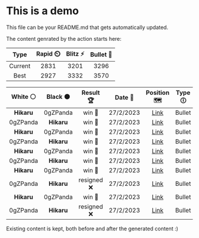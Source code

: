 # This is a demo

This file can be your README.md that gets automatically updated.

The content genrated by the action starts here:

<!--START_SECTION:chessStats-->
<!-- Automatically generated with https://github.com/Balastrong/chess-stats-action -->

| Type | Rapid ⏲️ | Blitz ⚡ | Bullet 🔫 |
|:---:|:---:|:---:|:---:|
| Current | 2831 | 3201 | 3296 |
| Best | 2927 | 3332 | 3570 |

| White ⚪ | Black ⚫ | Result 🏆 | Date 📅 | Position 🗺️ | Type 🕕 |
|:---:|:---:|:---:|:---:|:---:|:---:|
| **Hikaru** | 0gZPanda | win 🥇 | 27/2/2023 | <a href="http://www.ee.unb.ca/cgi-bin/tervo/fen.pl?select=2k1b3/q4p1p/2p1p3/2P5/1nNQ4/1B6/1P3PPP/5RK1 b - -">Link</a> | Bullet |
| 0gZPanda | **Hikaru** | win 🥇 | 27/2/2023 | <a href="http://www.ee.unb.ca/cgi-bin/tervo/fen.pl?select=7Q/kpR5/2p5/8/2KP4/8/Prq5/8 w - -">Link</a> | Bullet |
| **Hikaru** | 0gZPanda | win 🥇 | 27/2/2023 | <a href="http://www.ee.unb.ca/cgi-bin/tervo/fen.pl?select=8/1pkrP3/2p4r/p5K1/8/6Pp/7P/3R1R2 w - -">Link</a> | Bullet |
| 0gZPanda | **Hikaru** | win 🥇 | 27/2/2023 | <a href="http://www.ee.unb.ca/cgi-bin/tervo/fen.pl?select=8/8/3Rp1p1/p3n3/6pk/7P/8/7K w - -">Link</a> | Bullet |
| **Hikaru** | 0gZPanda | win 🥇 | 27/2/2023 | <a href="http://www.ee.unb.ca/cgi-bin/tervo/fen.pl?select=4r1k1/pp1r2p1/1nqN1n1p/4Q3/8/1BP5/PP1R1PPP/3R2K1 b - -">Link</a> | Bullet |
| 0gZPanda | **Hikaru** | win 🥇 | 27/2/2023 | <a href="http://www.ee.unb.ca/cgi-bin/tervo/fen.pl?select=3r2k1/1p3ppp/6b1/p3p3/2P5/P1K1qN1P/QP1nB1P1/3RR3 w - -">Link</a> | Bullet |
| **Hikaru** | 0gZPanda | win 🥇 | 27/2/2023 | <a href="http://www.ee.unb.ca/cgi-bin/tervo/fen.pl?select=2R3rk/8/7P/5B2/5KP1/8/8/8 b - -">Link</a> | Bullet |
| 0gZPanda | **Hikaru** | resigned ❌ | 27/2/2023 | <a href="http://www.ee.unb.ca/cgi-bin/tervo/fen.pl?select=6Q1/1p1rkp2/3nN3/p1qn4/8/P1P4P/5PP1/3RR1K1 b - -">Link</a> | Bullet |
| **Hikaru** | 0gZPanda | win 🥇 | 27/2/2023 | <a href="http://www.ee.unb.ca/cgi-bin/tervo/fen.pl?select=8/P2k4/8/1p6/1P3B2/6K1/8/8 b - -">Link</a> | Bullet |
| 0gZPanda | **Hikaru** | resigned ❌ | 27/2/2023 | <a href="http://www.ee.unb.ca/cgi-bin/tervo/fen.pl?select=2Q2nk1/5p1p/1p2p1pP/4r3/1P1p4/P7/5PP1/5NK1 w - -">Link</a> | Bullet |

<!--END_SECTION:chessStats-->

Existing content is kept, both before and after the generated content :)
